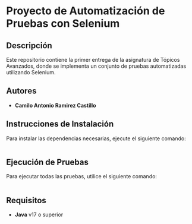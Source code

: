 # Proyecto de Automatización de Pruebas con Selenium

## Descripción

Este repositorio contiene la primer entrega de la asignatura de Tópicos Avanzados, donde se implementa un conjunto de pruebas automatizadas utilizando Selenium.

## Autores

- **Camilo Antonio Ramirez Castillo**

## Instrucciones de Instalación

Para instalar las dependencias necesarias, ejecute el siguiente comando:

```bash

```

## Ejecución de Pruebas

Para ejecutar todas las pruebas, utilice el siguiente comando:

```bash

```

## Requisitos

- **Java** v17 o superior